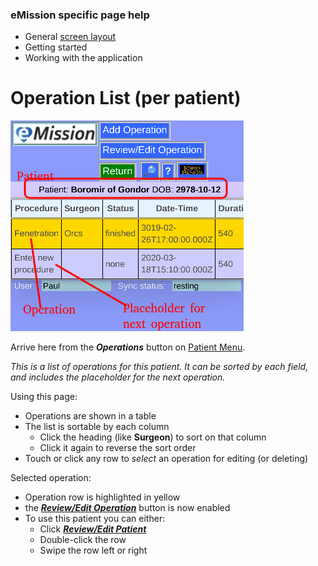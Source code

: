 ### eMission specific page help
* General [screen layout](GeneralLayout.md)
* Getting started
* Working with the application


# Operation List (per patient)
![PatientList](../images/OperationList.png)

Arrive here from the *__Operations__* button on [Patient Menu](PatientPhoto.md).

*This is a list of operations for this patient. It can be sorted by each field, and includes the placeholder for the next operation.*

Using this page:

* Operations are shown in a table
* The list is sortable by each column
  * Click the heading (like __Surgeon__) to sort on that column
  * Click it again to reverse the sort order
* Touch or click any row to *select* an operation for editing (or deleting)

Selected operation:

* Operation row is highlighted in yellow
* the [*__Review/Edit Operation__*](OperationEdit.md) button is now enabled
* To use this patient you can either:
  * Click [*__Review/Edit Patient__*](PatientPhoto.md)
  * Double-click the row
  * Swipe the row left or right

